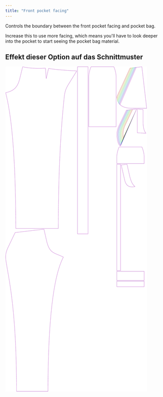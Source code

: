 ```yaml
---
title: "Front pocket facing"
---
```


Controls the boundary between the front pocket facing and pocket bag.

Increase this to use more facing, which means you'll have to look deeper into the pocket to start seeing the pocket bag material.

## Effekt dieser Option auf das Schnittmuster

![This image shows the effect of this option by superimposing several variants that have a different value for this option](charlie_frontpocketfacing_sample.svg "Effect of this option on the pattern")
